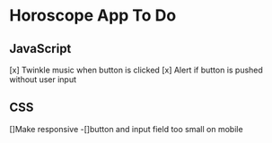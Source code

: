 # Horoscope App To Do

## JavaScript
[x] Twinkle music when button is clicked
[x] Alert if button is pushed without user input

## CSS
[]Make responsive
    -[]button and input field too small on mobile
